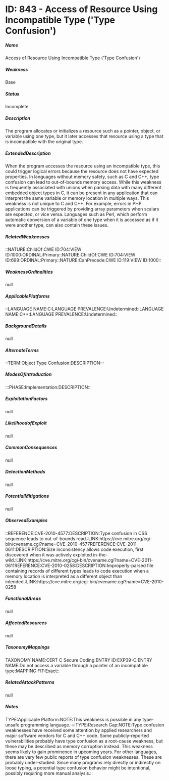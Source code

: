 # ID: 843 - Access of Resource Using Incompatible Type ('Type Confusion')
<h5>Name</h5>Access of Resource Using Incompatible Type ('Type Confusion')
<h5>Weakness</h5>Base
<h5>Status</h5>Incomplete
<h5>Description</h5>The program allocates or initializes a resource such as a pointer, object, or variable using one type, but it later accesses that resource using a type that is incompatible with the original type.
<h5>ExtendedDescription</h5>When the program accesses the resource using an incompatible type, this could trigger logical errors because the resource does not have expected properties. In languages without memory safety, such as C and C++, type confusion can lead to out-of-bounds memory access. While this weakness is frequently associated with unions when parsing data with many different embedded object types in C, it can be present in any application that can interpret the same variable or memory location in multiple ways. This weakness is not unique to C and C++. For example, errors in PHP applications can be triggered by providing array parameters when scalars are expected, or vice versa. Languages such as Perl, which perform automatic conversion of a variable of one type when it is accessed as if it were another type, can also contain these issues.
<h5>RelatedWeaknesses</h5>::NATURE:ChildOf:CWE ID:704:VIEW ID:1000:ORDINAL:Primary::NATURE:ChildOf:CWE ID:704:VIEW ID:699:ORDINAL:Primary::NATURE:CanPrecede:CWE ID:119:VIEW ID:1000::
<h5>WeaknessOrdinalities</h5>null
<h5>ApplicablePlatforms</h5>::LANGUAGE NAME:C:LANGUAGE PREVALENCE:Undetermined::LANGUAGE NAME:C++:LANGUAGE PREVALENCE:Undetermined::
<h5>BackgroundDetails</h5>null
<h5>AlternateTerms</h5>::TERM:Object Type Confusion:DESCRIPTION:::
<h5>ModesOfIntroduction</h5>:::PHASE:Implementation:DESCRIPTION:::
<h5>ExploitationFactors</h5>null
<h5>LikelihoodofExploit</h5>null
<h5>CommonConsequences</h5>null
<h5>DetectionMethods</h5>null
<h5>PotentialMitigations</h5>null
<h5>ObservedExamples</h5>::REFERENCE:CVE-2010-4577:DESCRIPTION:Type confusion in CSS sequence leads to out-of-bounds read.:LINK:https://cve.mitre.org/cgi-bin/cvename.cgi?name=CVE-2010-4577REFERENCE:CVE-2011-0611:DESCRIPTION:Size inconsistency allows code execution, first discovered when it was actively exploited in-the-wild.:LINK:https://cve.mitre.org/cgi-bin/cvename.cgi?name=CVE-2011-0611REFERENCE:CVE-2010-0258:DESCRIPTION:Improperly-parsed file containing records of different types leads to code execution when a memory location is interpreted as a different object than intended.:LINK:https://cve.mitre.org/cgi-bin/cvename.cgi?name=CVE-2010-0258
<h5>FunctionalAreas</h5>null
<h5>AffectedResources</h5>null
<h5>TaxonomyMappings</h5>TAXONOMY NAME:CERT C Secure Coding:ENTRY ID:EXP39-C:ENTRY NAME:Do not access a variable through a pointer of an incompatible type:MAPPING FIT:Exact::
<h5>RelatedAttackPatterns</h5>null
<h5>Notes</h5>TYPE:Applicable Platform:NOTE:This weakness is possible in any type-unsafe programming language.::::TYPE:Research Gap:NOTE:Type confusion weaknesses have received some attention by applied researchers and major software vendors for C and C++ code. Some publicly-reported vulnerabilities probably have type confusion as a root-cause weakness, but these may be described as memory corruption instead. This weakness seems likely to gain prominence in upcoming years. For other languages, there are very few public reports of type confusion weaknesses. These are probably under-studied. Since many programs rely directly or indirectly on loose typing, a potential type confusion behavior might be intentional, possibly requiring more manual analysis.::

